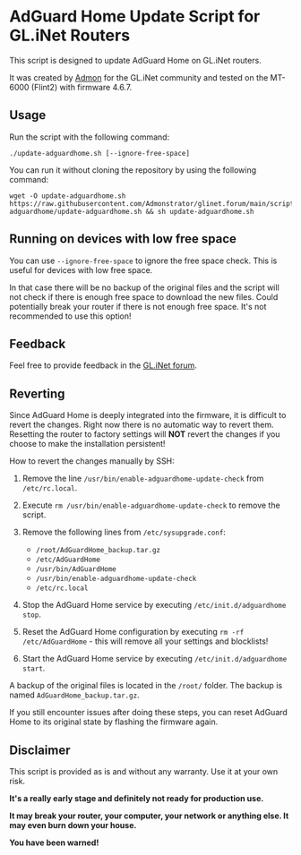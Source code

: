 # AdGuard Home Update Script for GL.iNet Routers

This script is designed to update AdGuard Home on GL.iNet routers.

It was created by [Admon](https://forum.gl-inet.com/u/admon/) for the GL.iNet community and tested on the MT-6000 (Flint2) with firmware 4.6.7.

## Usage

Run the script with the following command:

```shell
./update-adguardhome.sh [--ignore-free-space]
```

You can run it without cloning the repository by using the following command:

```shell
wget -O update-adguardhome.sh https://raw.githubusercontent.com/Admonstrator/glinet.forum/main/scripts/update-adguardhome/update-adguardhome.sh && sh update-adguardhome.sh
```

## Running on devices with low free space

You can use `--ignore-free-space` to ignore the free space check. This is useful for devices with low free space.

In that case there will be no backup of the original files and the script will not check if there is enough free space to download the new files. Could potentially break your router if there is not enough free space. It's not recommended to use this option!

## Feedback

Feel free to provide feedback in the [GL.iNet forum](https://forum.gl-inet.com/t/script-update-adguard-home/39398).

## Reverting

Since AdGuard Home is deeply integrated into the firmware, it is difficult to revert the changes. Right now there is no automatic way to revert them. Resetting the router to factory settings will **NOT** revert the changes if you choose to make the installation persistent!

How to revert the changes manually by SSH:

1. Remove the line `/usr/bin/enable-adguardhome-update-check` from `/etc/rc.local`.
2. Execute `rm /usr/bin/enable-adguardhome-update-check` to remove the script.
3. Remove the following lines from `/etc/sysupgrade.conf`:
    - `/root/AdGuardHome_backup.tar.gz`
    - `/etc/AdGuardHome`
    - `/usr/bin/AdGuardHome`
    - `/usr/bin/enable-adguardhome-update-check`
    - `/etc/rc.local`

4. Stop the AdGuard Home service by executing `/etc/init.d/adguardhome stop`.
5. Reset the AdGuard Home configuration by executing `rm -rf /etc/AdGuardHome` - this will remove all your settings and blocklists!
6. Start the AdGuard Home service by executing `/etc/init.d/adguardhome start`.

A backup of the original files is located in the `/root/` folder. The backup is named `AdGuardHome_backup.tar.gz`.

If you still encounter issues after doing these steps, you can reset AdGuard Home to its original state by flashing the firmware again.

## Disclaimer

This script is provided as is and without any warranty. Use it at your own risk.

**It's a really early stage and definitely not ready for production use.**

**It may break your router, your computer, your network or anything else. It may even burn down your house.**

**You have been warned!**